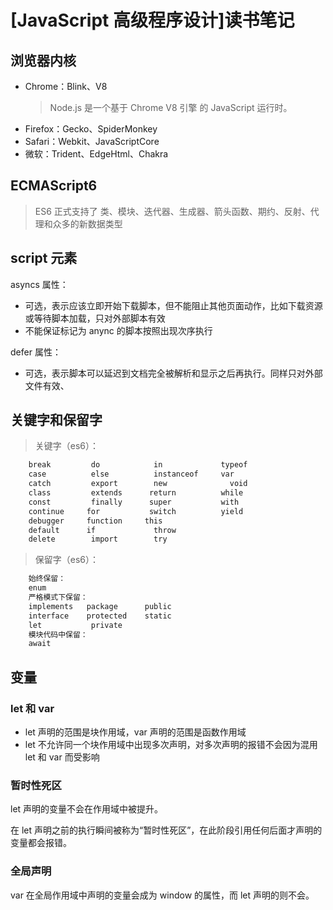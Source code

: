 # [JavaScript 高级程序设计]读书笔记

## 浏览器内核

- Chrome：Blink、V8
  > Node.js 是一个基于 Chrome V8 引擎 的 JavaScript 运行时。
- Firefox：Gecko、SpiderMonkey
- Safari：Webkit、JavaScriptCore
- 微软：Trident、EdgeHtml、Chakra

## ECMAScript6

> ES6 正式支持了 类、模块、迭代器、生成器、箭头函数、期约、反射、代理和众多的新数据类型

## script 元素

asyncs 属性：

- 可选，表示应该立即开始下载脚本，但不能阻止其他页面动作，比如下载资源或等待脚本加载，只对外部脚本有效
- 不能保证标记为 anync 的脚本按照出现次序执行

defer 属性：

- 可选，表示脚本可以延迟到文档完全被解析和显示之后再执行。同样只对外部文件有效、

## 关键字和保留字

> 关键字（es6）：

```txt
    break         do            in             typeof
    case          else          instanceof     var
    catch         export        new              void
    class         extends      return          while
    const         finally      super           with
    continue     for           switch          yield
    debugger     function     this
    default      if             throw
    delete        import        try

```

> 保留字（es6）：

```txt
    始终保留：
    enum
    严格模式下保留：
    implements   package      public
    interface    protected    static
    let           private
    模块代码中保留：
    await
```

## 变量

### let 和 var

- let 声明的范围是块作用域，var 声明的范围是函数作用域
- let 不允许同一个块作用域中出现多次声明，对多次声明的报错不会因为混用 let 和 var 而受影响

### 暂时性死区

let 声明的变量不会在作用域中被提升。

在 let 声明之前的执行瞬间被称为“暂时性死区”，在此阶段引用任何后面才声明的变量都会报错。

### 全局声明

var 在全局作用域中声明的变量会成为 window 的属性，而 let 声明的则不会。

